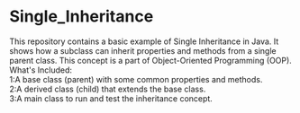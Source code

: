 # Single_Inheritance
This repository contains a basic example of Single Inheritance in Java. It shows how a subclass can inherit properties and methods from a single parent class. 
This concept is a part of Object-Oriented Programming (OOP).<br>
 What's Included:<br>
1:A base class (parent) with some common properties and methods.<br>
2:A derived class (child) that extends the base class.<br>
3:A main class to run and test the inheritance concept.<br>

